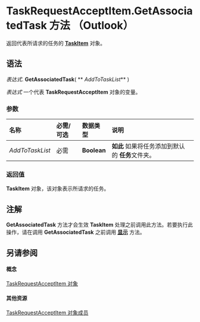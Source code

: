 
# TaskRequestAcceptItem.GetAssociatedTask 方法 （Outlook）

返回代表所请求的任务的  **[TaskItem](5df8cfa5-5460-a5a1-a130-ba5bca1a0091.md)** 对象。


## 语法

 _表达式_. **GetAssociatedTask**( ** _AddToTaskList_** )

 _表达式_ 一个代表 **TaskRequestAcceptItem** 对象的变量。


### 参数



|**名称**|**必需/可选**|**数据类型**|**说明**|
|:-----|:-----|:-----|:-----|
| _AddToTaskList_|必需|**Boolean**|**如此** 如果将任务添加到默认的 **任务**文件夹。|

### 返回值

 **TaskItem** 对象，该对象表示所请求的任务。


## 注解

 **GetAssociatedTask** 方法才会生效 **TaskItem** 处理之前调用此方法。若要执行此操作，请在调用 **GetAssociatedTask** 之前调用 **[显示](fea0619d-06dc-df44-fe93-5756eefb1be0.md)** 方法。


## 另请参阅


#### 概念


[TaskRequestAcceptItem 对象](a2905f72-0a67-b07d-7f85-84fe4de17c25.md)
#### 其他资源


[TaskRequestAcceptItem 对象成员](fe91c4cc-f505-11d8-0d0a-84fc4d355651.md)